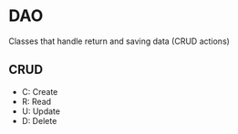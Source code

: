 # DAO

Classes that handle return and saving data (CRUD actions)

## CRUD

- C: Create
- R: Read
- U: Update
- D: Delete
